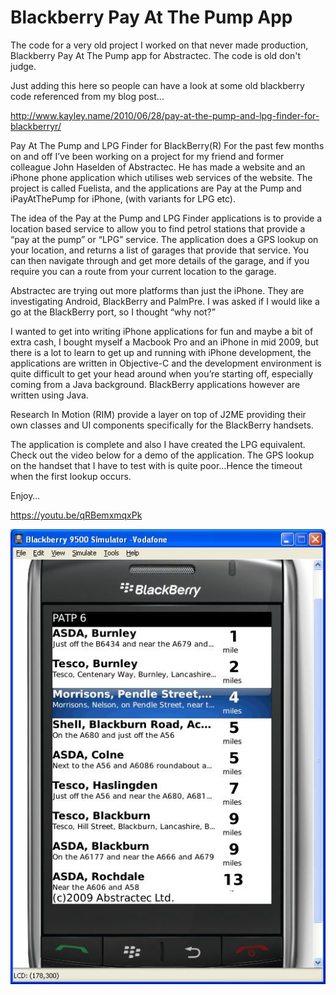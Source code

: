 # Blackberry Pay At The Pump App
The code for a very old project I worked on that never made production, Blackberry Pay At The Pump app for Abstractec.  The code is old don't judge.

Just adding this here so people can have a look at some old blackberry code referenced from my blog post...

http://www.kayley.name/2010/06/28/pay-at-the-pump-and-lpg-finder-for-blackberryr/

Pay At The Pump and LPG Finder for BlackBerry(R)
For the past few months on and off I’ve been working on a project for my friend and former colleague John Haselden of Abstractec. He has made a website and an iPhone phone application which utilises web services of the website. The project is called Fuelista, and the applications are Pay at the Pump and iPayAtThePump for iPhone, (with variants for LPG etc).

The idea of the Pay at the Pump and LPG Finder applications is to provide a location based service to allow you to find petrol stations that provide a “pay at the pump” or “LPG” service. The application does a GPS lookup on your location, and returns a list of garages that provide that service. You can then navigate through and get more details of the garage, and if you require you can a route from your current location to the garage.

Abstractec are trying out more platforms than just the iPhone. They are investigating Android, BlackBerry and PalmPre. I was asked if I would like a go at the BlackBerry port, so I thought “why not?”

I wanted to get into writing iPhone applications for fun and maybe a bit of extra cash, I bought myself a Macbook Pro and an iPhone in mid 2009, but there is a lot to learn to get up and running with iPhone development, the applications are written in Objective-C and the development environment is quite difficult to get your head around when you’re starting off, especially coming from a Java background.
BlackBerry applications however are written using Java.

Research In Motion (RIM) provide a layer on top of J2ME providing their own classes and UI components specifically for the BlackBerry handsets.

The application is complete and also I have created the LPG equivalent. Check out the video below for a demo of the application. The GPS lookup on the handset that I have to test with is quite poor…Hence the timeout when the first lookup occurs.

Enjoy…

https://youtu.be/qRBemxmqxPk

![](phase1-tarted.JPG)


